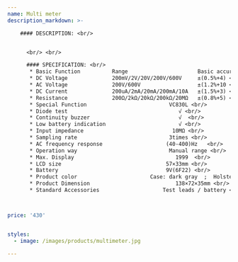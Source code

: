 ```yaml
---
name: Multi meter
description_markdown: >-

    #### DESCRIPTION: <br/>


	  <br/> <br/>

      #### SPECIFICATION: <br/>
       * Basic Function          Range                      Basic accuracy <br/>
       * DC Voltage              200mV/2V/20V/200V/600V     ±(0.5%+4) <br/>
       * AC Voltage              200V/600V                  ±(1.2%+10 <br/>
       * DC Current              200uA/2mA/20mA/200mA/10A   ±(1.5%+3) <br/>
       * Resistance              200Ω/2kΩ/20kΩ/200kΩ/20MΩ   ±(0.8%+5) <br/>
       * Special Function                          VC830L <br/>
       * Diode test                                   √ <br/>
       * Continuity buzzer                            √  <br/>
       * Low battery indication                       √ <br/>
       * Input impedance                            10MΩ <br/>
       * Sampling rate                             3times <br/>
       * AC frequency response                    (40-400)Hz   <br/>
       * Operation way                             Manual range <br/>
       * Max. Display                                1999  <br/>
       * LCD size                                 57×33mm <br/>
       * Battery                                  9V(6F22) <br/>
       * Product color                       Case: dark gray  ;  Holster color : yellow   <br/>
       * Product Dimension                           138×72×35mm <br/>
       * Standard Accessories                    Test leads / battery <br/>



price: '430'


styles:
  - image: /images/products/multimeter.jpg

---
```

